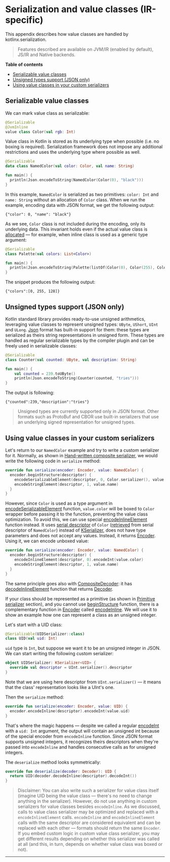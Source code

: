 # Serialization and value classes (IR-specific)

This appendix describes how value classes are handled by kotlinx.serialization.

> Features described are available on JVM/IR (enabled by default), JS/IR and Native backends.  

**Table of contents**

<!--- TOC -->

* [Serializable value classes](#serializable-value-classes)
* [Unsigned types support (JSON only)](#unsigned-types-support-json-only)
* [Using value classes in your custom serializers](#using-value-classes-in-your-custom-serializers)

<!--- END -->

## Serializable value classes

We can mark value class as serializable:

```kotlin
@Serializable
@JvmInline
value class Color(val rgb: Int)
```

Value class in Kotlin is stored as its underlying type when possible (i.e. no boxing is required). 
Serialization framework does not impose any additional restrictions and uses the underlying type where possible as well.

```kotlin
@Serializable
data class NamedColor(val color: Color, val name: String)

fun main() {
  println(Json.encodeToString(NamedColor(Color(0), "black")))
}
```

In this example, `NamedColor` is serialized as two primitives: `color: Int` and `name: String` without an allocation 
of `Color` class. When we run the example, encoding data with JSON format, we get the following
output:

```text
{"color": 0, "name": "black"}
```

As we see, `Color` class is not included during the encoding, only its underlying data. This invariant holds even if the actual value class
is [allocated](https://kotlinlang.org/docs/reference/inline-classes.html#representation) — for example, when inline
class is used as a generic type argument:

```kotlin
@Serializable
class Palette(val colors: List<Color>)

fun main() {
  println(Json.encodeToString(Palette(listOf(Color(0), Color(255), Color(128)))))
}
```

The snippet produces the following output:

```text
{"colors":[0, 255, 128]}
```

## Unsigned types support (JSON only)

Kotlin standard library provides ready-to-use unsigned arithmetics, leveraging value classes
to represent unsigned types: `UByte`, `UShort`, `UInt` and `ULong`.
[Json] format has built-in support for them: these types are serialized as theirs string
representations in unsigned form.
These types are handled as regular serializable types by the compiler plugin and can be freely used in serializable classes:

```kotlin
@Serializable
class Counter(val counted: UByte, val description: String)

fun main() {
    val counted = 239.toUByte()
    println(Json.encodeToString(Counter(counted, "tries")))
}
```

The output is following:

```text
{"counted":239,"description":"tries"}
```

> Unsigned types are currently supported only in JSON format. Other formats such as ProtoBuf and CBOR
> use built-in serializers that use an underlying signed representation for unsigned types.

## Using value classes in your custom serializers

Let's return to our `NamedColor` example and try to write a custom serializer for it. Normally, as shown
in [Hand-written composite serializer](serializers.md#hand-written-composite-serializer), we would write the following code
in `serialize` method:

```kotlin
override fun serialize(encoder: Encoder, value: NamedColor) {
  encoder.beginStructure(descriptor) {
    encodeSerializableElement(descriptor, 0, Color.serializer(), value.color)
    encodeStringElement(descriptor, 1, value.name)
  }
}
```

However, since `Color` is used as a type argument in [encodeSerializableElement][CompositeEncoder.encodeSerializableElement] function, `value.color` will be boxed
to `Color` wrapper before passing it to the function, preventing the value class optimization. To avoid this, we can use
special [encodeInlineElement][CompositeEncoder.encodeInlineElement] function instead. It uses [serial descriptor][SerialDescriptor] of `Color` ([retrieved][SerialDescriptor.getElementDescriptor] from serial descriptor of `NamedColor`) instead of [KSerializer],
does not have type parameters and does not accept any values. Instead, it returns [Encoder]. Using it, we can encode
unboxed value:

```kotlin
override fun serialize(encoder: Encoder, value: NamedColor) {
  encoder.beginStructure(descriptor) {
    encodeInlineElement(descriptor, 0).encodeInt(value.color)
    encodeStringElement(descriptor, 1, value.name)
  }
}
```

The same principle goes also with [CompositeDecoder]: it has [decodeInlineElement][CompositeDecoder.decodeInlineElement] function that returns [Decoder].

If your class should be represented as a primitive (as shown in [Primitive serializer](serializers.md#primitive-serializer) section),
and you cannot use [beginStructure][Encoder.beginStructure] function, there is a complementary function in [Encoder] called [encodeInline][Encoder.encodeInline].
We will use it to show an example how one can represent a class as an unsigned integer.

Let's start with a UID class:

```kotlin
@Serializable(UIDSerializer::class)
class UID(val uid: Int)
```

`uid` type is `Int`, but suppose we want it to be an unsigned integer in JSON. We can start writing the
following custom serializer:

```kotlin
object UIDSerializer: KSerializer<UID> {
  override val descriptor = UInt.serializer().descriptor
}
```

Note that we are using here descriptor from `UInt.serializer()` — it means that the class' representation looks like a
UInt's one.

Then the `serialize` method:

```kotlin
override fun serialize(encoder: Encoder, value: UID) {
  encoder.encodeInline(descriptor).encodeInt(value.uid)
}
```

That's where the magic happens — despite we called a regular [encodeInt][Encoder.encodeInt] with a `uid: Int` argument, the output will contain
an unsigned int because of the special encoder from `encodeInline` function. Since JSON format supports unsigned integers, it
recognizes theirs descriptors when they're passed into `encodeInline` and handles consecutive calls as for unsigned integers.

The `deserialize` method looks symmetrically:

```kotlin
override fun deserialize(decoder: Decoder): UID {
  return UID(decoder.decodeInline(descriptor).decodeInt())
}
```

> Disclaimer: You can also write such a serializer for value class itself (imagine UID being the value class — there's no need to change anything in the serializer).
> However, do not use anything in custom serializers for value classes besides `encodeInline`. As we discussed, calls to value class serializer may be
> optimized and replaced with a `encodeInlineElement` calls.
> `encodeInline` and `encodeInlineElement` calls with the same descriptor are considered equivalent and can be replaced with each other — formats should return the same `Encoder`.
> If you embed custom logic in custom value class serializer, you may get different results depending on whether this serializer was called at all
> (and this, in turn, depends on whether value class was boxed or not).

---

<!--- MODULE /kotlinx-serialization-core -->
<!--- INDEX kotlinx-serialization-core/kotlinx.serialization -->

[KSerializer]: https://kotlin.github.io/kotlinx.serialization/kotlinx-serialization-core/kotlinx.serialization/-k-serializer/index.html

<!--- INDEX kotlinx-serialization-core/kotlinx.serialization.encoding -->

[CompositeEncoder.encodeSerializableElement]: https://kotlin.github.io/kotlinx.serialization/kotlinx-serialization-core/kotlinx.serialization.encoding/-composite-encoder/encode-serializable-element.html
[CompositeEncoder.encodeInlineElement]: https://kotlin.github.io/kotlinx.serialization/kotlinx-serialization-core/kotlinx.serialization.encoding/-composite-encoder/encode-inline-element.html
[Encoder]: https://kotlin.github.io/kotlinx.serialization/kotlinx-serialization-core/kotlinx.serialization.encoding/-encoder/index.html
[CompositeDecoder]: https://kotlin.github.io/kotlinx.serialization/kotlinx-serialization-core/kotlinx.serialization.encoding/-composite-decoder/index.html
[CompositeDecoder.decodeInlineElement]: https://kotlin.github.io/kotlinx.serialization/kotlinx-serialization-core/kotlinx.serialization.encoding/-composite-decoder/decode-inline-element.html
[Decoder]: https://kotlin.github.io/kotlinx.serialization/kotlinx-serialization-core/kotlinx.serialization.encoding/-decoder/index.html
[Encoder.beginStructure]: https://kotlin.github.io/kotlinx.serialization/kotlinx-serialization-core/kotlinx.serialization.encoding/-encoder/begin-structure.html
[Encoder.encodeInline]: https://kotlin.github.io/kotlinx.serialization/kotlinx-serialization-core/kotlinx.serialization.encoding/-encoder/encode-inline.html
[Encoder.encodeInt]: https://kotlin.github.io/kotlinx.serialization/kotlinx-serialization-core/kotlinx.serialization.encoding/-encoder/encode-int.html

<!--- INDEX kotlinx-serialization-core/kotlinx.serialization.descriptors -->

[SerialDescriptor]: https://kotlin.github.io/kotlinx.serialization/kotlinx-serialization-core/kotlinx.serialization.descriptors/-serial-descriptor/index.html
[SerialDescriptor.getElementDescriptor]: https://kotlin.github.io/kotlinx.serialization/kotlinx-serialization-core/kotlinx.serialization.descriptors/-serial-descriptor/get-element-descriptor.html

<!--- MODULE /kotlinx-serialization-json -->
<!--- INDEX kotlinx-serialization-json/kotlinx.serialization.json -->

[Json]: https://kotlin.github.io/kotlinx.serialization/kotlinx-serialization-json/kotlinx.serialization.json/-json/index.html

<!--- END -->
